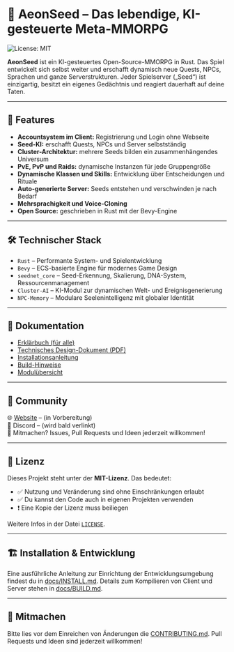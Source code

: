 # 🌱 AeonSeed – Das lebendige, KI-gesteuerte Meta-MMORPG

![License: MIT](https://img.shields.io/badge/License-MIT-blue.svg)

**AeonSeed** ist ein KI-gesteuertes Open-Source-MMORPG in Rust. Das Spiel entwickelt sich selbst weiter und erschafft dynamisch neue Quests, NPCs, Sprachen und ganze Serverstrukturen. Jeder Spielserver („Seed“) ist einzigartig, besitzt ein eigenes Gedächtnis und reagiert dauerhaft auf deine Taten.

---

## 🚀 Features

- **Accountsystem im Client:** Registrierung und Login ohne Webseite
- **Seed-KI:** erschafft Quests, NPCs und Server selbstständig
- **Cluster-Architektur:** mehrere Seeds bilden ein zusammenhängendes Universum
- **PvE, PvP und Raids:** dynamische Instanzen für jede Gruppengröße
- **Dynamische Klassen und Skills:** Entwicklung über Entscheidungen und Rituale
- **Auto-generierte Server:** Seeds entstehen und verschwinden je nach Bedarf
- **Mehrsprachigkeit und Voice-Cloning**
- **Open Source:** geschrieben in Rust mit der Bevy-Engine

---

## 🛠 Technischer Stack

- `Rust` – Performante System- und Spielentwicklung
- `Bevy` – ECS-basierte Engine für modernes Game Design
- `seednet_core` – Seed-Erkennung, Skalierung, DNA-System, Ressourcenmanagement
- `Cluster-AI` – KI-Modul zur dynamischen Welt- und Ereignisgenerierung
- `NPC-Memory` – Modulare Seelenintelligenz mit globaler Identität

---

## 📘 Dokumentation

- [Erklärbuch (für alle)](./docs/AeonSeed_Erklaerbuch.pdf)
- [Technisches Design-Dokument (PDF)](./docs/AeonSeed_Detail_Design_Dokument.pdf)
- [Installationsanleitung](./docs/INSTALL.md)
- [Build-Hinweise](./docs/BUILD.md)
- [Modulübersicht](./docs/expansion_map.md)

---

## 💬 Community

🌐 [Website](https://aeonseed.org) – (in Vorbereitung)  
💬 Discord – (wird bald verlinkt)  
🧠 Mitmachen? Issues, Pull Requests und Ideen jederzeit willkommen!

---

## 📄 Lizenz

Dieses Projekt steht unter der **MIT-Lizenz**.
Das bedeutet:
- ✅ Nutzung und Veränderung sind ohne Einschränkungen erlaubt
- ✅ Du kannst den Code auch in eigenen Projekten verwenden
- ❗ Eine Kopie der Lizenz muss beiliegen

Weitere Infos in der Datei [`LICENSE`](./LICENSE).

---

## 🏗️ Installation & Entwicklung

Eine ausführliche Anleitung zur Einrichtung der Entwicklungsumgebung findest du in [docs/INSTALL.md](./docs/INSTALL.md). Details zum Kompilieren von Client und Server stehen in [docs/BUILD.md](./docs/BUILD.md).

---

## 🤝 Mitmachen

Bitte lies vor dem Einreichen von Änderungen die [CONTRIBUTING.md](./CONTRIBUTING.md). Pull Requests und Ideen sind jederzeit willkommen!
